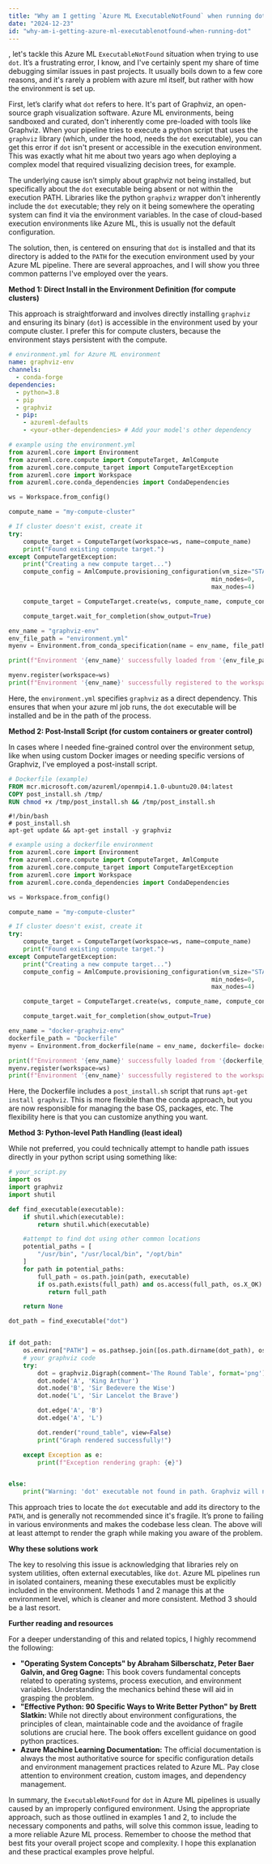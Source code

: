 ```yaml
---
title: "Why am I getting `Azure ML ExecutableNotFound` when running dot?"
date: "2024-12-23"
id: "why-am-i-getting-azure-ml-executablenotfound-when-running-dot"
---
```


, let's tackle this Azure ML `ExecutableNotFound` situation when trying to use `dot`. It’s a frustrating error, I know, and I've certainly spent my share of time debugging similar issues in past projects. It usually boils down to a few core reasons, and it's rarely a problem with azure ml itself, but rather with how the environment is set up.

First, let’s clarify what `dot` refers to here. It's part of Graphviz, an open-source graph visualization software. Azure ML environments, being sandboxed and curated, don't inherently come pre-loaded with tools like Graphviz. When your pipeline tries to execute a python script that uses the `graphviz` library (which, under the hood, needs the `dot` executable), you can get this error if `dot` isn't present or accessible in the execution environment. This was exactly what hit me about two years ago when deploying a complex model that required visualizing decision trees, for example.

The underlying cause isn’t simply about graphviz not being installed, but specifically about the `dot` executable being absent or not within the execution PATH. Libraries like the python `graphviz` wrapper don't inherently include the `dot` executable; they rely on it being somewhere the operating system can find it via the environment variables. In the case of cloud-based execution environments like Azure ML, this is usually not the default configuration.

The solution, then, is centered on ensuring that `dot` is installed and that its directory is added to the `PATH` for the execution environment used by your Azure ML pipeline. There are several approaches, and I will show you three common patterns I've employed over the years.

**Method 1: Direct Install in the Environment Definition (for compute clusters)**

This approach is straightforward and involves directly installing `graphviz` and ensuring its binary (`dot`) is accessible in the environment used by your compute cluster. I prefer this for compute clusters, because the environment stays persistent with the compute.

```yaml
# environment.yml for Azure ML environment
name: graphviz-env
channels:
  - conda-forge
dependencies:
  - python=3.8
  - pip
  - graphviz
  - pip:
    - azureml-defaults
    - <your-other-dependencies> # Add your model's other dependency
```

```python
# example using the environment.yml
from azureml.core import Environment
from azureml.core.compute import ComputeTarget, AmlCompute
from azureml.core.compute_target import ComputeTargetException
from azureml.core import Workspace
from azureml.core.conda_dependencies import CondaDependencies

ws = Workspace.from_config()

compute_name = "my-compute-cluster"

# If cluster doesn't exist, create it
try:
    compute_target = ComputeTarget(workspace=ws, name=compute_name)
    print("Found existing compute target.")
except ComputeTargetException:
    print("Creating a new compute target...")
    compute_config = AmlCompute.provisioning_configuration(vm_size="STANDARD_DS3_V2",
                                                        min_nodes=0,
                                                        max_nodes=4)

    compute_target = ComputeTarget.create(ws, compute_name, compute_config)

    compute_target.wait_for_completion(show_output=True)

env_name = "graphviz-env"
env_file_path = "environment.yml"
myenv = Environment.from_conda_specification(name = env_name, file_path = env_file_path)

print(f"Environment '{env_name}' successfully loaded from '{env_file_path}'.")

myenv.register(workspace=ws)
print(f"Environment '{env_name}' successfully registered to the workspace.")
```

Here, the `environment.yml` specifies `graphviz` as a direct dependency.  This ensures that when your azure ml job runs, the `dot` executable will be installed and be in the path of the process.

**Method 2: Post-Install Script (for custom containers or greater control)**

In cases where I needed fine-grained control over the environment setup, like when using custom Docker images or needing specific versions of Graphviz, I've employed a post-install script.

```dockerfile
# Dockerfile (example)
FROM mcr.microsoft.com/azureml/openmpi4.1.0-ubuntu20.04:latest
COPY post_install.sh /tmp/
RUN chmod +x /tmp/post_install.sh && /tmp/post_install.sh
```

```shell
#!/bin/bash
# post_install.sh
apt-get update && apt-get install -y graphviz
```

```python
# example using a dockerfile environment
from azureml.core import Environment
from azureml.core.compute import ComputeTarget, AmlCompute
from azureml.core.compute_target import ComputeTargetException
from azureml.core import Workspace
from azureml.core.conda_dependencies import CondaDependencies

ws = Workspace.from_config()

compute_name = "my-compute-cluster"

# If cluster doesn't exist, create it
try:
    compute_target = ComputeTarget(workspace=ws, name=compute_name)
    print("Found existing compute target.")
except ComputeTargetException:
    print("Creating a new compute target...")
    compute_config = AmlCompute.provisioning_configuration(vm_size="STANDARD_DS3_V2",
                                                        min_nodes=0,
                                                        max_nodes=4)

    compute_target = ComputeTarget.create(ws, compute_name, compute_config)

    compute_target.wait_for_completion(show_output=True)

env_name = "docker-graphviz-env"
dockerfile_path = "Dockerfile"
myenv = Environment.from_dockerfile(name = env_name, dockerfile= dockerfile_path)

print(f"Environment '{env_name}' successfully loaded from '{dockerfile_path}'.")
myenv.register(workspace=ws)
print(f"Environment '{env_name}' successfully registered to the workspace.")
```

Here, the Dockerfile includes a `post_install.sh` script that runs `apt-get install graphviz`. This is more flexible than the conda approach, but you are now responsible for managing the base OS, packages, etc. The flexibility here is that you can customize anything you want.

**Method 3:  Python-level Path Handling (least ideal)**

While not preferred, you could technically attempt to handle path issues directly in your python script using something like:

```python
# your_script.py
import os
import graphviz
import shutil

def find_executable(executable):
    if shutil.which(executable):
        return shutil.which(executable)

    #attempt to find dot using other common locations
    potential_paths = [
        "/usr/bin", "/usr/local/bin", "/opt/bin"
    ]
    for path in potential_paths:
        full_path = os.path.join(path, executable)
        if os.path.exists(full_path) and os.access(full_path, os.X_OK):
           return full_path

    return None

dot_path = find_executable("dot")


if dot_path:
    os.environ["PATH"] = os.pathsep.join([os.path.dirname(dot_path), os.environ.get("PATH","")])
    # your graphviz code
    try:
        dot = graphviz.Digraph(comment='The Round Table', format='png')
        dot.node('A', 'King Arthur')
        dot.node('B', 'Sir Bedevere the Wise')
        dot.node('L', 'Sir Lancelot the Brave')

        dot.edge('A', 'B')
        dot.edge('A', 'L')

        dot.render("round_table", view=False)
        print("Graph rendered successfully!")

    except Exception as e:
        print(f"Exception rendering graph: {e}")


else:
    print("Warning: 'dot' executable not found in path. Graphviz will not function correctly.")
```

This approach tries to locate the `dot` executable and add its directory to the `PATH`, and is generally not recommended since it's fragile. It’s prone to failing in various environments and makes the codebase less clean. The above will at least attempt to render the graph while making you aware of the problem.

**Why these solutions work**

The key to resolving this issue is acknowledging that libraries rely on system utilities, often external executables, like `dot`. Azure ML pipelines run in isolated containers, meaning these executables must be explicitly included in the environment. Methods 1 and 2 manage this at the environment level, which is cleaner and more consistent. Method 3 should be a last resort.

**Further reading and resources**

For a deeper understanding of this and related topics, I highly recommend the following:

*   **"Operating System Concepts" by Abraham Silberschatz, Peter Baer Galvin, and Greg Gagne:** This book covers fundamental concepts related to operating systems, process execution, and environment variables. Understanding the mechanics behind these will aid in grasping the problem.
*  **"Effective Python: 90 Specific Ways to Write Better Python" by Brett Slatkin:** While not directly about environment configurations, the principles of clean, maintainable code and the avoidance of fragile solutions are crucial here. The book offers excellent guidance on good python practices.
*   **Azure Machine Learning Documentation:** The official documentation is always the most authoritative source for specific configuration details and environment management practices related to Azure ML. Pay close attention to environment creation, custom images, and dependency management.

In summary, the `ExecutableNotFound` for `dot` in Azure ML pipelines is usually caused by an improperly configured environment. Using the appropriate approach, such as those outlined in examples 1 and 2, to include the necessary components and paths, will solve this common issue, leading to a more reliable Azure ML process. Remember to choose the method that best fits your overall project scope and complexity. I hope this explanation and these practical examples prove helpful.
